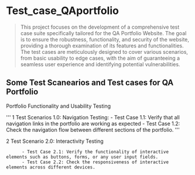 # Test_case_QAportfolio
>This project focuses on the development of a comprehensive test case suite specifically tailored for the QA Portfolio Website. 
>The goal is to ensure the robustness, functionality, and security of the website, providing a thorough examination of its features and functionalities.
>The test cases are meticulously designed to cover various scenarios, from basic usability to edge cases, with the aim of guaranteeing
>a seamless user experience and identifying potential vulnerabilities.

## Some Test Scanearios and Test cases for QA Portfolio
   Portfolio Functionality and Usability Testing 
   
   '''
    1 Test Scenarios 1.0: Navigation Testing:
        - Test Case 1.1: Verify that all navigation links in the portfolio are working as expected
        - Test Case 1.2: Check the navigation flow between different sections of the portfolio.
   '''          
      
   2 Test Scenario 2.0:  Interactivity Testing</h>
     	
          -	Test Case 2.1: Verify the functionality of interactive elements such as buttons, forms, or any user input fields.
          - Test Case 2.2: Check the responsiveness of interactive elements across different devices. 
     
     
